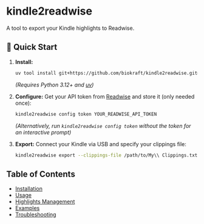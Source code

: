 # kindle2readwise

A tool to export your Kindle highlights to Readwise.

## 🚀 Quick Start

1.  **Install:**
    ```bash
    uv tool install git+https://github.com/biokraft/kindle2readwise.git@v0.1.1
    ```
    *(Requires Python 3.12+ and [uv](https://github.com/astral-sh/uv))*

2.  **Configure:**
    Get your API token from [Readwise](https://readwise.io/access_token) and store it (only needed once):
    ```bash
    kindle2readwise config token YOUR_READWISE_API_TOKEN
    ```
    *(Alternatively, run `kindle2readwise config token` without the token for an interactive prompt)*

3.  **Export:**
    Connect your Kindle via USB and specify your clippings file:
    ```bash
    kindle2readwise export --clippings-file /path/to/My\\ Clippings.txt
    ```

## Table of Contents

- [Installation](installation.md)
- [Usage](usage.md)
- [Highlights Management](usage.md#command-highlights)
- [Examples](examples.md)
- [Troubleshooting](troubleshooting.md)
